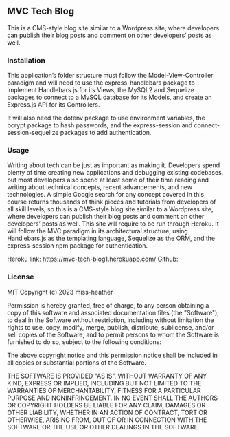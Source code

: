 ## MVC Tech Blog
This is a CMS-style blog site similar to a Wordpress site, where developers can publish their blog posts and comment on other developers’ posts as well.

### Installation
This application’s folder structure must follow the Model-View-Controller paradigm and will need to use the express-handlebars package to implement Handlebars.js for its Views, the MySQL2 and Sequelize packages to connect to a MySQL database for its Models, and create an Express.js API for its Controllers.

It will also need the dotenv package to use environment variables, the bcrypt package to hash passwords, and the express-session and connect-session-sequelize packages to add authentication.

### Usage
Writing about tech can be just as important as making it. Developers spend plenty of time creating new applications and debugging existing codebases, but most developers also spend at least some of their time reading and writing about technical concepts, recent advancements, and new technologies. A simple Google search for any concept covered in this course returns thousands of think pieces and tutorials from developers of all skill levels, so this is a CMS-style blog site similar to a Wordpress site, where developers can publish their blog posts and comment on other developers’ posts as well. This site will require to be run through Heroku. It will follow the MVC paradigm in its architectural structure, using Handlebars.js as the templating language, Sequelize as the ORM, and the express-session npm package for authentication.

Heroku link: https://mvc-tech-blog1.herokuapp.com/
Github: 

### License
MIT Copyright (c) 2023 miss-heather

Permission is hereby granted, free of charge, to any person obtaining a copy of this software and associated documentation files (the "Software"), to deal in the Software without restriction, including without limitation the rights to use, copy, modify, merge, publish, distribute, sublicense, and/or sell copies of the Software, and to permit persons to whom the Software is furnished to do so, subject to the following conditions:

The above copyright notice and this permission notice shall be included in all copies or substantial portions of the Software.

THE SOFTWARE IS PROVIDED "AS IS", WITHOUT WARRANTY OF ANY KIND, EXPRESS OR IMPLIED, INCLUDING BUT NOT LIMITED TO THE WARRANTIES OF MERCHANTABILITY, FITNESS FOR A PARTICULAR PURPOSE AND NONINFRINGEMENT. IN NO EVENT SHALL THE AUTHORS OR COPYRIGHT HOLDERS BE LIABLE FOR ANY CLAIM, DAMAGES OR OTHER LIABILITY, WHETHER IN AN ACTION OF CONTRACT, TORT OR OTHERWISE, ARISING FROM, OUT OF OR IN CONNECTION WITH THE SOFTWARE OR THE USE OR OTHER DEALINGS IN THE SOFTWARE.